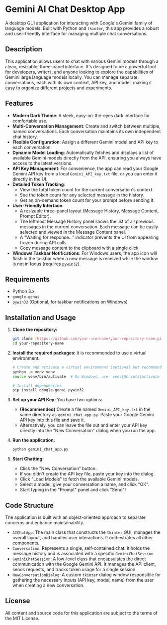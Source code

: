 # Gemini AI Chat Desktop App

A desktop GUI application for interacting with Google's Gemini family of language models. Built with Python and `tkinter`, this app provides a robust and user-friendly interface for managing multiple chat conversations.

## Description

This application allows users to chat with various Gemini models through a clean, resizable, three-panel interface. It's designed to be a powerful tool for developers, writers, and anyone looking to explore the capabilities of Gemini large language models locally. You can manage separate conversations, each with its own context, API key, and model, making it easy to organize different projects and experiments.

## Features

* **Modern Dark Theme**: A sleek, easy-on-the-eyes dark interface for comfortable use.
* **Multi-Conversation Management**: Create and switch between multiple, named conversations. Each conversation maintains its own independent chat history.
* **Flexible Configuration**: Assign a different Gemini model and API key to each conversation.
* **Dynamic Model Loading**: Automatically fetches and displays a list of available Gemini models directly from the API, ensuring you always have access to the latest versions.
* **API Key Management**: For convenience, the app can read your Google Gemini API key from a local `Gemini_API_key.txt` file, or you can enter it directly in the UI.
* **Detailed Token Tracking**:
    * View the total token count for the current conversation's context.
    * See the token count for any selected message in the history.
    * Get an on-demand token count for your prompt before sending it.
* **User-Friendly Interface**:
    * A resizable three-panel layout (Message History, Message Content, Prompt Editor).
	* The leftmost Message History panel shows the list of all previous messages in the current conversation. Each message can be easily selected and viewed in the Message Content panel.
    * A "Waiting for response..." indicator prevents the UI from appearing frozen during API calls.
    * Copy message content to the clipboard with a single click.
* **Windows Taskbar Notifications**: For Windows users, the app icon will flash in the taskbar when a new message is received while the window is not in focus (requires `pywin32`).

## Requirements

* Python 3.x
* `google-genai`
* `pywin32` (Optional, for taskbar notifications on Windows)

## Installation and Usage

1.  **Clone the repository:**
    ```bash
    git clone [https://github.com/your-username/your-repository-name.git](https://github.com/your-username/your-repository-name.git)
    cd your-repository-name
    ```

2.  **Install the required packages:**
    It is recommended to use a virtual environment.
    ```bash
    # Create and activate a virtual environment (optional but recommended)
    python -m venv venv
    source venv/bin/activate  # On Windows, use `venv\Scripts\activate`

    # Install dependencies
    pip install google-genai pywin32
    ```

3.  **Set up your API Key:**
    You have two options:
    * **(Recommended)** Create a file named `Gemini_API_key.txt` in the same directory as `gemini_chat_app.py`. Paste your Google Gemini API key into this file and save it.
    * Alternatively, you can leave the file out and enter your API key directly into the "New Conversation" dialog when you run the app.

4.  **Run the application:**
    ```bash
    python gemini_chat_app.py
    ```

5.  **Start Chatting:**
    * Click the "New Conversation" button.
    * If you didn't create the API key file, paste your key into the dialog.
    * Click "Load Models" to fetch the available Gemini models.
    * Select a model, give your conversation a name, and click "OK".
    * Start typing in the "Prompt" panel and click "Send"!

## Code Structure

The application is built with an object-oriented approach to separate concerns and enhance maintainability.

* `AIChatApp`: The main class that constructs the `tkinter` GUI, manages the overall layout, and handles user interactions. It orchestrates all other components.
* `Conversation`: Represents a single, self-contained chat. It holds the message history and is associated with a specific `GeminiChatSession`.
* `GeminiChatSession`: A low-level class that encapsulates the direct communication with the Google Gemini API. It manages the API client, sends requests, and tracks token usage for a single session.
* `NewConversationDialog`: A custom `tkinter` dialog window responsible for gathering the necessary inputs (API key, model, name) from the user when creating a new conversation.

## License

All content and source code for this application are subject to the terms of the MIT License.